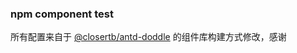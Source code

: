 ### npm component test

所有配置来自于 [@closertb/antd-doddle](https://github.com/closertb/antd-doddle) 的组件库构建方式修改，感谢

